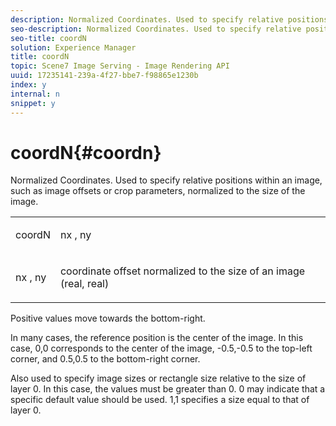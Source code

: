 ```yaml
---
description: Normalized Coordinates. Used to specify relative positions within an image, such as image offsets or crop parameters, normalized to the size of the image.
seo-description: Normalized Coordinates. Used to specify relative positions within an image, such as image offsets or crop parameters, normalized to the size of the image.
seo-title: coordN
solution: Experience Manager
title: coordN
topic: Scene7 Image Serving - Image Rendering API
uuid: 17235141-239a-4f27-bbe7-f98865e1230b
index: y
internal: n
snippet: y
---
```


# coordN{#coordn}

Normalized Coordinates. Used to specify relative positions within an image, such as image offsets or crop parameters, normalized to the size of the image.

<table id="simpletable_EFA3111DC4B94BAF94715500DB4DD8FB"> 
 <tr class="strow"> 
  <td class="stentry"> <p><span class="codeph"> <span class="varname"> coordN</span> </span> </p> </td> 
  <td class="stentry"> <p><span class="codeph"> <span class="varname"> nx</span> </span>, <span class="codeph"><span class="varname"> ny</span></span> </p></td> 
 </tr> 
 <tr class="strow"> 
  <td class="stentry"> <p><span class="codeph"> <span class="varname"> nx</span> </span>, <span class="codeph"><span class="varname"> ny</span></span> </p></td> 
  <td class="stentry"> <p>coordinate offset normalized to the size of an image (real, real) </p></td> 
 </tr> 
</table>

Positive values move towards the bottom-right.

In many cases, the reference position is the center of the image. In this case, 0,0 corresponds to the center of the image, -0.5,-0.5 to the top-left corner, and 0.5,0.5 to the bottom-right corner.

Also used to specify image sizes or rectangle size relative to the size of layer 0. In this case, the values must be greater than 0. 0 may indicate that a specific default value should be used. 1,1 specifies a size equal to that of layer 0. 
